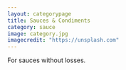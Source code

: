 ```yaml
---
layout: categorypage
title: Sauces & Condiments
category: sauce
image: category.jpg
imagecredit: "https://unsplash.com"
---
```

For sauces without losses.
